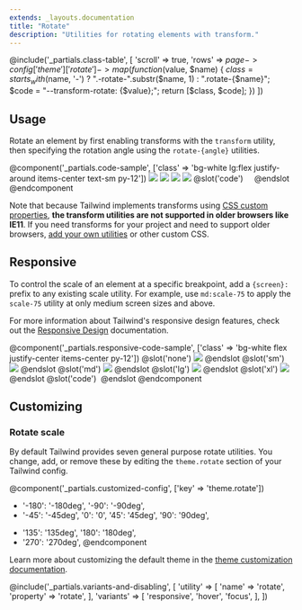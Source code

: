 ```yaml
---
extends: _layouts.documentation
title: "Rotate"
description: "Utilities for rotating elements with transform."
---
```


@include('_partials.class-table', [
  'scroll' => true,
  'rows' => $page->config['theme']['rotate']->map(function ($value, $name) {
    $class = starts_with($name, '-')
        ? ".-rotate-".substr($name, 1)
        : ".rotate-{$name}";
    $code = "--transform-rotate: {$value};";
    return [$class, $code];
  })
])

## Usage

Rotate an element by first enabling transforms with the `transform` utility, then specifying the rotation angle using the `rotate-{angle}` utilities.

@component('_partials.code-sample', ['class' => 'bg-white lg:flex justify-around items-center text-sm py-12'])
<img class="h-16 w-16 rounded transform rotate-0" src="https://images.unsplash.com/photo-1472099645785-5658abf4ff4e?ixlib=rb-1.2.1&ixid=eyJhcHBfaWQiOjEyMDd9&auto=format&fit=facearea&facepad=2&w=256&h=256&q=80">
<img class="h-16 w-16 rounded transform rotate-45" src="https://images.unsplash.com/photo-1472099645785-5658abf4ff4e?ixlib=rb-1.2.1&ixid=eyJhcHBfaWQiOjEyMDd9&auto=format&fit=facearea&facepad=2&w=256&h=256&q=80">
<img class="h-16 w-16 rounded transform rotate-90" src="https://images.unsplash.com/photo-1472099645785-5658abf4ff4e?ixlib=rb-1.2.1&ixid=eyJhcHBfaWQiOjEyMDd9&auto=format&fit=facearea&facepad=2&w=256&h=256&q=80">
<img class="h-16 w-16 rounded transform rotate-180" src="https://images.unsplash.com/photo-1472099645785-5658abf4ff4e?ixlib=rb-1.2.1&ixid=eyJhcHBfaWQiOjEyMDd9&auto=format&fit=facearea&facepad=2&w=256&h=256&q=80">
@slot('code')
<img class="transform rotate-0 ...">
<img class="transform rotate-45 ...">
<img class="transform rotate-90 ...">
<img class="transform rotate-180 ...">
@endslot
@endcomponent

Note that because Tailwind implements transforms using [CSS custom properties](https://developer.mozilla.org/en-US/docs/Web/CSS/Using_CSS_custom_properties), **the transform utilities are not supported in older browsers like IE11**. If you need transforms for your project and need to support older browsers, [add your own utilities](/docs/adding-new-utilities) or other custom CSS.

## Responsive

To control the scale of an element at a specific breakpoint, add a `{screen}:` prefix to any existing scale utility. For example, use `md:scale-75` to apply the `scale-75` utility at only medium screen sizes and above.

For more information about Tailwind's responsive design features, check out the [Responsive Design](/docs/responsive-design) documentation.

@component('_partials.responsive-code-sample', ['class' => 'bg-white flex justify-center items-center py-12'])
@slot('none')
<img class="h-16 w-16 rounded transform rotate-0" src="https://images.unsplash.com/photo-1472099645785-5658abf4ff4e?ixlib=rb-1.2.1&ixid=eyJhcHBfaWQiOjEyMDd9&auto=format&fit=facearea&facepad=2&w=256&h=256&q=80">
@endslot
@slot('sm')
<img class="h-16 w-16 rounded transform rotate-45" src="https://images.unsplash.com/photo-1472099645785-5658abf4ff4e?ixlib=rb-1.2.1&ixid=eyJhcHBfaWQiOjEyMDd9&auto=format&fit=facearea&facepad=2&w=256&h=256&q=80">
@endslot
@slot('md')
<img class="h-16 w-16 rounded transform rotate-90" src="https://images.unsplash.com/photo-1472099645785-5658abf4ff4e?ixlib=rb-1.2.1&ixid=eyJhcHBfaWQiOjEyMDd9&auto=format&fit=facearea&facepad=2&w=256&h=256&q=80">
@endslot
@slot('lg')
<img class="h-16 w-16 rounded transform rotate-180" src="https://images.unsplash.com/photo-1472099645785-5658abf4ff4e?ixlib=rb-1.2.1&ixid=eyJhcHBfaWQiOjEyMDd9&auto=format&fit=facearea&facepad=2&w=256&h=256&q=80">
@endslot
@slot('xl')
<img class="h-16 w-16 rounded transform -rotate-90" src="https://images.unsplash.com/photo-1472099645785-5658abf4ff4e?ixlib=rb-1.2.1&ixid=eyJhcHBfaWQiOjEyMDd9&auto=format&fit=facearea&facepad=2&w=256&h=256&q=80">
@endslot
@slot('code')
<img class="transform none:rotate-0 sm:rotate-45 md:rotate-90 lg:rotate-180 xl:-rotate-90...">
@endslot
@endcomponent

## Customizing

### Rotate scale

By default Tailwind provides seven general purpose rotate utilities. You change, add, or remove these by editing the `theme.rotate` section of your Tailwind config.

@component('_partials.customized-config', ['key' => 'theme.rotate'])
- '-180': '-180deg',
  '-90': '-90deg',
- '-45': '-45deg',
  '0': '0',
  '45': '45deg',
  '90': '90deg',
+ '135': '135deg',
  '180': '180deg',
+ '270': '270deg',
@endcomponent

Learn more about customizing the default theme in the [theme customization documentation](/docs/theme#customizing-the-default-theme).

@include('_partials.variants-and-disabling', [
    'utility' => [
        'name' => 'rotate',
        'property' => 'rotate',
    ],
    'variants' => [
        'responsive',
        'hover',
        'focus',
    ],
])
